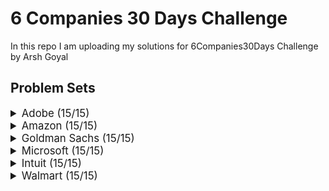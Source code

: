 # 6 Companies 30 Days Challenge

In this repo I am uploading my solutions for 6Companies30Days Challenge by Arsh Goyal

## Problem Sets

<details>
<summary style="font-size: 1.2em">Adobe (15/15)</summary>

Sr  | [Problems](./Adobe)                                                                             | Try It                                                                                                                                                                 | Status
----|-----------------------------------------------------------------------------------------------------------|-----------------------------------------------------------------------------------------------------------------------------------------------------------------------|---------
1   | [Count Nodes Equal to Average of Subtree](./Adobe/Count_Nodes_Equal_to_Average_of_Subtree.py)                                             | [![Problem Link](./assets/lc.svg)](https://leetcode.com/problems/count-nodes-equal-to-average-of-subtree/)                                                 | ✅
2   | [Dungeon Game](./Adobe/Dungeon_Game.py)                               | [![Problem Link](./assets/lc.svg)](https://leetcode.com/problems/dungeon-game/)                                                | ✅
3   | [Fraction to Recurring Decimal](./Adobe/Fraction_to_Recurring_Decimal.py)                          | [![Problem Link](./assets/lc.svg)](https://leetcode.com/problems/fraction-to-recurring-decimal/)                                          | ✅
4   | [Increasing Triplet Subsequence](./Adobe/Increasing_Triplet_Subsequence.py)                                               | [![Problem Link](./assets/lc.svg)](https://leetcode.com/problems/increasing-triplet-subsequence/)                                                             | ✅
5   | [Knight Probability in Chessboard](./Adobe/Knight_Probability_in_Chessboard.py)                  | [![Problem Link](./assets/lc.svg)](https://leetcode.com/problems/knight-probability-in-chessboard/)                                     | ✅
6   | [K-th Smallest in Lexicographical Order](./Adobe/Kth_Smallest_in_Lexicographical_Order.py)                                                   | [![Problem Link](./assets/lc.svg)](https://leetcode.com/problems/k-th-smallest-in-lexicographical-order/)                                                 | ✅
7   | [Magical String](./Adobe/Magical_String.py)                                                         | [![Problem Link](./assets/lc.svg)](https://leetcode.com/problems/magical-string/)                                                                 | ✅
8   | [Maximum Matrix Sum](./Adobe/Maximum_Matrix_Sum.py)                                                               | [![Problem Link](./assets/lc.svg)](https://leetcode.com/problems/maximum-matrix-sum/)                                                                    | ✅
9   | [Minimum Genetic Mutation](./Adobe/Minimum_Genetic_Mutation.py)  | [![Problem Link](./assets/lc.svg)](https://leetcode.com/problems/minimum-genetic-mutation/)                   | ✅
10  | [Non-negative Integers without Consecutive Ones](./Adobe/Nonnegative_Integers_without_Consecutive_Ones.py)                                                 | [![Problem Link](./assets/lc.svg)](https://leetcode.com/problems/non-negative-integers-without-consecutive-ones/)   | ✅
11  | [Number of Matching Subsequences](./Adobe/Number_of_Matching_Subsequences.py)                                                       | [![Problem Link](./assets/lc.svg)](https://leetcode.com/problems/number-of-matching-subsequences/)                                                             | ✅
12  | [Number of People Aware of a Secret](./Adobe/Number_of_People_Aware_of_a_Secret.py)                                                     | [![Problem Link](./assets/lc.svg)](https://leetcode.com/problems/number-of-people-aware-of-a-secret/)                                                    | ✅
13  | [Query Kth Smallest Trimmed Number](./Adobe/Query_Kth_Smallest_Trimmed_Number.py)      | [![Problem Link](./assets/lc.svg)](https://leetcode.com/problems/query-kth-smallest-trimmed-number/)                                       | ✅
14  | [Shortest Unsorted Continuous Subarray](./Adobe/Shortest_Unsorted_Continuous_Subarray.py)                     | [![Problem Link](./assets/lc.svg)](https://leetcode.com/problems/shortest-unsorted-continuous-subarray/)                              | ✅
15  | [Stock Price Fluctuation](./Adobe/Stock_Price_Fluctuation.py)                         | [![Problem Link](./assets/lc.svg)](https://leetcode.com/problems/stock-price-fluctuation/)               | ✅

</details>

<details>
<summary style="font-size: 1.2em">Amazon (15/15)</summary>

Sr  | [Problems](./Amazon)                                                                                | Try It                                                                                                                                     | Status
----|---------------------------------------------------------------------------------------------------------------|-------------------------------------------------------------------------------------------------------------------------------------------|---------
1   | [Cheapest Flights Within K Stops](./Amazon/Cheapest_Flights_Within_K_Stops.py)                                                                  | [![Problem Link](./assets/lc.svg)](https://leetcode.com/problems/cheapest-flights-within-k-stops/)                                     | ✅
2   | [Destroying Asteroids](./Amazon/Destroying_Asteroids.py)                                            | [![Problem Link](./assets/lc.svg)](https://leetcode.com/problems/destroying-asteroids/)                                              | ✅
3   | [Dota2 Senate](./Amazon/Dota2_Senate.py)                                                    | [![Problem Link](./assets/lc.svg)](https://leetcode.com/problems/dota2-senate/)              | ✅
4   | [Generate Random Point in a Circle](./Amazon/Generate_Random_Point_in_Circle.py)                       | [![Problem Link](./assets/lc.svg)](https://leetcode.com/problems/generate-random-point-in-a-circle/)           | ✅
5   | [Last Moment Before All Ants Fall Out of a Plank](./Amazon/Last_Moment_Before_All_Ants_Fall_Out_of_Plank.py)                                                                | [![Problem Link](./assets/lc.svg)](https://leetcode.com/problems/last-moment-before-all-ants-fall-out-of-a-plank/)                                   | ✅
6   | [Maximum Length of Repeated Subarray](./Amazon/Maximum_Length_of_Repeated_Subarray.py)                            | [![Problem Link](./assets/lc.svg)](https://leetcode.com/problems/maximum-length-of-repeated-subarray/)                 | ✅
7   | [Maximum Subarray Min-Product](./Amazon/Maximum_Subarray_MinProduct.py)            | [![Problem Link](./assets/lc.svg)](https://leetcode.com/problems/maximum-subarray-min-product/)          | ✅
8   | [Maximum Sum of an Hourglass](./Amazon/Maximum_Sum_of_Hourglass.py)   | [![Problem Link](./assets/lc.svg)](https://leetcode.com/problems/maximum-sum-of-an-hourglass/)      | ✅
9   | [Most Popular Video Creator](./Amazon/Most_Popular_Video_Creator.py)                                                                | [![Problem Link](./assets/lc.svg)](https://leetcode.com/problems/most-popular-video-creator/)                                   | ✅
10  | [Number of Ways to Reach a Position After Exactly k Steps](./Amazon/Number_Ways_to_Reach_Position_After_Exactly_k_Steps.py)                                                  | [![Problem Link](./assets/lc.svg)](https://leetcode.com/problems/number-of-ways-to-reach-a-position-after-exactly-k-steps/)                             | ✅
11  | [Number of Matching Subsequences](./Amazon/Number_of_Matching_Subsequences.py)                | [![Problem Link](./assets/lc.svg)](https://leetcode.com/problems/number-of-matching-subsequences/)                | ✅
12  | [Shuffle an Array](./Amazon/Shuffle_an_Array.py)                  | [![Problem Link](./assets/lc.svg)](https://leetcode.com/problems/shuffle-an-array/)            | ✅
13  | [Split a String Into the Max Number of Unique Substrings](./Amazon/Split_String_Into_Max_Number_of_Unique_Substrings.py)                                                                | [![Problem Link](./assets/lc.svg)](https://leetcode.com/problems/split-a-string-into-the-max-number-of-unique-substrings/)                                                        | ✅
14  | [Top K Frequent Words](./Amazon/Top_K_Frequent_Words.py)                                                                      | [![Problem Link](./assets/lc.svg)](https://leetcode.com/problems/top-k-frequent-words/)                                          | ✅
15  | [Tweet Counts Per Frequency](./Amazon/Tweet_Counts_Per_Frequency.py)    | [![Problem Link](./assets/lc.svg)](https://leetcode.com/problems/tweet-counts-per-frequency/)         | ✅

</details>


<details>
<summary style="font-size: 1.2em">Goldman Sachs (15/15)</summary>

Sr  | [Problems](./GoldmanSachs)                                                                                     | Try It                                                                                                                                     | Status
----|---------------------------------------------------------------------------------------------------------------------------|-------------------------------------------------------------------------------------------------------------------------------------------|---------
1   | [All Elements in Two Binary Search Trees](./GoldmanSachs/All_Elements_in_Two_Binary_Search_Trees.py)                                                     | [![Problem Link](./assets/lc.svg)](https://leetcode.com/problems/all-elements-in-two-binary-search-trees/)                              | ✅
2   | [Count Good Triplets in an Array](./GoldmanSachs/Count_Good_Triplets_in_an_Array.py)                                                   | [![Problem Link](./assets/lc.svg)]([https://practice.geeksforgeeks.org/problems/overlapping-rectangles1924/1/](https://leetcode.com/problems/count-good-triplets-in-an-array/))                            | ✅
3   | [Count Nice Pairs in an Array](./GoldmanSachs/Count_Nice_Pairs_in_an_Array.py)   | [![Problem Link](./assets/lc.svg)](https://leetcode.com/problems/count-nice-pairs-in-an-array/)    | ✅
4   | [Factorial Trailing Zeroes](./GoldmanSachs/Factorial_Trailing_Zeroes.py)                                                             | [![Problem Link](./assets/lc.svg)](https://leetcode.com/problems/factorial-trailing-zeroes/)                                   | ✅
5   | [Get Biggest Three Rhombus Sums in a Grid](./GoldmanSachs/Get_Biggest_Three_Rhombus_Sums_in_a_Grid.py)                                                                        | [![Problem Link](./assets/lc.svg)](https://leetcode.com/problems/get-biggest-three-rhombus-sums-in-a-grid/)                                      | ✅
6   | [IPO](./GoldmanSachs/IPO.py)                               | [![Problem Link](./assets/lc.svg)](https://leetcode.com/problems/ipo/)                                     | ✅
7   | [Invalid Transactions](./GoldmanSachs/Invalid_Transactions.py)                                   | [![Problem Link](./assets/lc.svg)](https://leetcode.com/problems/invalid-transactions/)                    | ✅
8   | [Max Points on a Line](./GoldmanSachs/Max_Points_on_a_Line.py)                                                 | [![Problem Link](./assets/lc.svg)](https://leetcode.com/problems/max-points-on-a-line/)                           | ✅
9   | [Maximum Good People Based on Statements](./GoldmanSachs/Maximum_Good_People_Based_on_Statements.py)                                           | [![Problem Link](./assets/lc.svg)](https://leetcode.com/problems/maximum-good-people-based-on-statements/)                        | ✅
10  | [Maximum Points in an Archery Competition](./GoldmanSachs/Maximum_Points_in_an_Archery_Competition.py)                                  | [![Problem Link](./assets/lc.svg)](https://leetcode.com/problems/maximum-points-in-an-archery-competition/)                                 | ✅
11  | [Minimum Consecutive Cards to Pick Up](./GoldmanSachs/Minimum_Consecutive_Cards_to_Pick_Up.py)                                           | [![Problem Link](./assets/lc.svg)](https://leetcode.com/problems/minimum-consecutive-cards-to-pick-up/)                       | ✅
12  | [Number of Boomerangs](./GoldmanSachs/Number_of_Boomerangs.py)                                              | [![Problem Link](./assets/lc.svg)](https://leetcode.com/problems/number-of-boomerangs/)                           | ✅
13  | [Number of People Aware of a Secret](./GoldmanSachs/Number_of_People_Aware_of_a_Secret.py)                                                             | [![Problem Link](./assets/lc.svg)](https://leetcode.com/problems/number-of-people-aware-of-a-secret/)                                  | ✅
14  | [Split Array into Consecutive Subsequences](./GoldmanSachs/Split_Array_into_Consecutive_Subsequences.py)                                                 | [![Problem Link](./assets/lc.svg)](https://leetcode.com/problems/split-array-into-consecutive-subsequences/)                                              | ✅
15  | [Valid Square](./GoldmanSachs/Valid_Square.py)                         | [![Problem Link](./assets/lc.svg)](https://leetcode.com/problems/valid-square/)               | ✅

</details>

<details>
<summary style="font-size: 1.2em">Microsoft (15/15)</summary>

Sr  | [Problems](./microsoft/README.md)                                                                     | TryIt                                                                                                                                     | Status
----|---------------------------------------------------------------------------------------                |-------------------------------------------------------------------------------------------------------------------------------------------|---------
1   | [Minimum sum partition](./microsoft/minimum-sum-partition.md)                                         | [![Problem Link](./assets/gfg.svg)](https://practice.geeksforgeeks.org/problems/minimum-sum-partition3317/1/)                             | ✅
2   | [Prerequisite Tasks](./microsoft/prerequisite-tasks.md)                                               | [![Problem Link](./assets/gfg.svg)](https://practice.geeksforgeeks.org/problems/prerequisite-tasks/1/)                                    | ✅
3   | [Rotate by 90 degree](./microsoft/rotate-by-90-degree.md)                                             | [![Problem Link](./assets/gfg.svg)](https://practice.geeksforgeeks.org/problems/rotate-by-90-degree0356/1/)                               | ✅
4   | [Spirally traversing a matrix](./microsoft/spirally-traversing-a-matrix.md)                           | [![Problem Link](./assets/gfg.svg)](https://practice.geeksforgeeks.org/problems/spirally-traversing-a-matrix-1587115621/1/)               | ✅
5   | [Stock span problem](./microsoft/stock-span-problem.md)                                               | [![Problem Link](./assets/gfg.svg)](https://practice.geeksforgeeks.org/problems/stock-span-problem-1587115621/1)                          | ✅
6   | [Possible Words From Phone Digits](./microsoft/possible-words-from-phone-digits.md)                   | [![Problem Link](./assets/gfg.svg)](https://practice.geeksforgeeks.org/problems/possible-words-from-phone-digits-1587115620/1/)           | ✅
7   | [Unit Area of largest region of 1's](./microsoft/length-of-largest-region-of-1s.md)                   | [![Problem Link](./assets/gfg.svg)](https://practice.geeksforgeeks.org/problems/length-of-largest-region-of-1s-1587115620/1/)             | ✅
8   | [Connect Nodes at Same Level](./microsoft/connect-nodes-at-same-level.md)                             | [![Problem Link](./assets/gfg.svg)](https://practice.geeksforgeeks.org/problems/connect-nodes-at-same-level/1/)                           | ✅
9   | [Count Number of SubTrees having given Sum](./microsoft/count-number-of-subtrees-having-given-sum.md) | [![Problem Link](./assets/gfg.svg)](https://practice.geeksforgeeks.org/problems/count-number-of-subtrees-having-given-sum/1/)             | ✅
10  | [Stickler Thief](./microsoft/stickler-theif.md)                                                       | [![Problem Link](./assets/gfg.svg)](https://practice.geeksforgeeks.org/problems/stickler-theif-1587115621/1/)                             | ✅
11  | [Generate Binary Numbers](./microsoft/generate-binary-numbers.md)                                     | [![Problem Link](./assets/gfg.svg)](https://practice.geeksforgeeks.org/problems/generate-binary-numbers-1587115620/1/)                    | ✅
12  | [Find All Four Sum Numbers](./microsoft/find-all-four-sum-numbers.md)                                 | [![Problem Link](./assets/gfg.svg)](https://practice.geeksforgeeks.org/problems/find-all-four-sum-numbers1732/1)                          | ✅
13  | [Bridge edge in a graph](./microsoft/bridge-edge-in-graph.md)                                         | [![Problem Link](./assets/gfg.svg)](https://practice.geeksforgeeks.org/problems/bridge-edge-in-graph/1)                                   | ✅
14  | [Minimum steps to destination](./microsoft/minimum-steps-to-destination.md)                           | [![Problem Link](./assets/gfg.svg)](https://practice.geeksforgeeks.org/problems/minimum-number-of-steps-to-reach-a-given-number5234/1/)   | ✅
15  | [Alien Dictionary](./microsoft/alien-dictionary.md)                                                   | [![Problem Link](./assets/gfg.svg)](https://practice.geeksforgeeks.org/problems/alien-dictionary/1/)                                      | ✅

</details>

<details>
<summary style="font-size: 1.2em">Intuit (15/15)</summary>

Sr  | Problems                                                                                          | TryIt                                                                                                                     | Status
----|---------------------------------------------------------------------------------------------------|---------------------------------------------------------------------------------------------------------------------------|--------
1   | [Minimum sum partition](./intuit/minimum-sum-partition.md)                                        | [![Problem Link](./assets/gfg.svg)](https://practice.geeksforgeeks.org/problems/minimum-sum-partition3317/1/)             | ✅
2   | [Word Search](./intuit/word-search.md)                                                            | [![Problem Link](./assets/gfg.svg)](https://practice.geeksforgeeks.org/problems/word-search/1/)                           | ✅
3   | [Find the missing no in string](./intuit/missing-no-in-string.md)                                 | [![Problem Link](./assets/gfg.svg)](https://practice.geeksforgeeks.org/problems/find-the-missing-no-in-string/1/)         | ✅
4   | [Largest number in K swaps](./intuit/largest-number-in-k-swaps.md)                                | [![Problem Link](./assets/gfg.svg)](https://practice.geeksforgeeks.org/problems/largest-number-in-k-swaps-1587115620/1)   | ✅
5   | [Split Array Largest Sum](./intuit/split-array-largest-sum.md)                                    | [![Problem Link](./assets/lc.svg)](https://leetcode.com/problems/split-array-largest-sum/)                                | ✅
6   | [Find in Mountain Array](./intuit/find-in-mountain-array.md)                                      | [![Problem Link](./assets/lc.svg)](https://leetcode.com/problems/find-in-mountain-array/)                                 | ✅
7   | [Capacity To Ship Packages Within D Days](./intuit/capacity-to-ship-packages-within-d-days.md)    | [![Problem Link](./assets/lc.svg)](https://leetcode.com/problems/capacity-to-ship-packages-within-d-days/)                | ✅
8   | [Number of Boomerangs](./intuit/number-of-boomerangs.md)                                          | [![Problem Link](./assets/lc.svg)](https://leetcode.com/problems/number-of-boomerangs/)                                   | ✅
9   | [Pacific Atlantic Water Flow](./intuit/pacific-atlantic-water-flow.md)                            | [![Problem Link](./assets/lc.svg)](https://leetcode.com/problems/pacific-atlantic-water-flow/)                            | ✅
10  | [Number of Provinces](./intuit/number-of-provinces.md)                                            | [![Problem Link](./assets/lc.svg)](https://leetcode.com/problems/number-of-provinces/)                                    | ✅
11  | [Construct Quad Tree](./intuit/construct-quad-tree.md)                                            | [![Problem Link](./assets/lc.svg)](https://leetcode.com/problems/construct-quad-tree/)                                    | ✅
12  | [Course Schedule II](./intuit/course-schedule-ii.md)                                              | [![Problem Link](./assets/lc.svg)](https://leetcode.com/problems/course-schedule-ii/)                                     | ✅
13  | [Minimum Swaps to Arrange a Binary Grid](./intuit/min-swaps-to-arrange-binary-grid.md)            | [![Problem Link](./assets/lc.svg)](https://leetcode.com/problems/minimum-swaps-to-arrange-a-binary-grid/)                 | ✅
14  | [As Far from Land as Possible](./intuit/as-far-from-land-as-possible.md)                          | [![Problem Link](./assets/lc.svg)](https://leetcode.com/problems/as-far-from-land-as-possible/)                           | ✅
15  | [Koko Eating Bananas](./intuit/koko-eating-bananas.md)                                            | [![Problem Link](./assets/lc.svg)](https://leetcode.com/problems/koko-eating-bananas/)                                    | ✅

</details>


<details>
<summary style="font-size: 1.2em">Walmart (15/15)</summary>

Sr  | Problems                                                                                                                              | TryIt                                                                                                                           | Status
----|---------------------------------------------------------------------------------------------------------------------------------------|---------------------------------------------------------------------------------------------------------------------------------|--------
1   | [Path with Maximum Probability](./walmart/path-with-maximum-probability.md)                                                           | [![Problem Link](./assets/lc.svg)](https://leetcode.com/problems/path-with-maximum-probability/)                                | ✅
2   | [Stone Game](./walmart/stone-game.md)                                                                                                 | [![Problem Link](./assets/lc.svg)](https://leetcode.com/problems/stone-game/)                                                   | ✅
3   | [Remove Colored Pieces if Both Neighbors are the Same Color](./walmart/remove-colored-pieces-if-both-neighbors-are-the-same-color.md) | [![Problem Link](./assets/lc.svg)](https://leetcode.com/problems/remove-colored-pieces-if-both-neighbors-are-the-same-color/)   | ✅
4   | [Number of Unique Paths](./walmart/number-of-unique-paths.md)                                                                         | [![Problem Link](./assets/gfg.svg)](https://practice.geeksforgeeks.org/problems/number-of-unique-paths5339/1/)                  | ✅
5   | [Transform to Sum Tree](./walmart/transform-to-sum-tree.md)                                                                           | [![Problem Link](./assets/gfg.svg)](https://practice.geeksforgeeks.org/problems/transform-to-sum-tree/1/)                       | ✅
6   | [Power Of Numbers](./walmart/power-of-numbers.md)                                                                                     | [![Problem Link](./assets/gfg.svg)](https://practice.geeksforgeeks.org/problems/power-of-numbers-1587115620/1/)                 | ✅
7   | [Sorted subsequence of size 3](./walmart/sorted-subsequence-of-size-3.md)                                                             | [![Problem Link](./assets/gfg.svg)](https://practice.geeksforgeeks.org/problems/sorted-subsequence-of-size-3/1/)                | ✅
8   | [Maximum Height Tree](./walmart/maximum-height-tree.md)                                                                               | [![Problem Link](./assets/gfg.svg)](https://practice.geeksforgeeks.org/problems/maximum-height-tree4803/1/)                     | ✅
9   | [Guess Number Higher or Lower II](./walmart/guess-number-higher-or-lower-ii.md)                                                       | [![Problem Link](./assets/lc.svg)](https://leetcode.com/problems/guess-number-higher-or-lower-ii/)                              | ✅
10  | [Generate Random Point in a Circle](./walmart/generate-random-point-in-a-circle.md)                                                   | [![Problem Link](./assets/lc.svg)](https://leetcode.com/problems/generate-random-point-in-a-circle/)                            | ✅
11  | [Maximum Performance of a Team](./walmart/maximum-performance-of-a-team.md)                                                           | [![Problem Link](./assets/lc.svg)](https://leetcode.com/problems/maximum-performance-of-a-team/)                                | ✅
12  | [Find Array Given Subset Sums](./walmart/find-array-given-subset-sums.md)                                                             | [![Problem Link](./assets/lc.svg)](https://leetcode.com/problems/find-array-given-subset-sums/)                                 | ✅
13  | [Find the Kth Largest Integer in the Array](./walmart/find-the-kth-largest-integer-in-the-array.md)                                   | [![Problem Link](./assets/lc.svg)](https://leetcode.com/problems/find-the-kth-largest-integer-in-the-array/)                    | ✅
14  | [Largest number in K swaps](./walmart/largest-number-in-k-swaps.md)                                                                   | [![Problem Link](./assets/gfg.svg)](https://practice.geeksforgeeks.org/problems/largest-number-in-k-swaps-1587115620/1/)        | ✅
15  | [Divide Two Integers](./walmart/divide-two-integers.md)                                                                               | [![Problem Link](./assets/lc.svg)](https://leetcode.com/problems/divide-two-integers/)                                          | ✅

</details>
